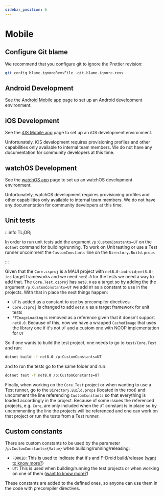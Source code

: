 ```yaml
---
sidebar_position: 6
---
```


# Mobile

## Configure Git blame

We recommend that you configure git to ignore the Prettier revision:

```bash
git config blame.ignoreRevsFile .git-blame-ignore-revs
```

## Android Development

See the [Android Mobile app](./android/index.md) page to set up an Android development environment.

## iOS Development

<Bitwarden>

See the [iOS Mobile app](./ios/index.mdx) page to set up an iOS development environment.

</Bitwarden>

<Community>

Unfortunately, iOS development requires provisioning profiles and other capabilities only available
to internal team members. We do not have any documentation for community developers at this time.

</Community>

## watchOS Development

<Bitwarden>

See the [watchOS app](./watchos) page to set up an watchOS development environment.

</Bitwarden>

<Community>

Unfortunately, watchOS development requires provisioning profiles and other capabilities only
available to internal team members. We do not have any documentation for community developers at
this time.

</Community>

## Unit tests

:::info TL;DR;

In order to run unit tests add the argument `/p:CustomConstants=UT` on the `dotnet` command for
building/running. To work on Unit testing or use a Test runner uncomment the `CustomConstants` line
on the `Directory.Build.props`

:::

Given that the `Core.csproj` is a MAUI project with `net8.0-android;net8.0-ios` target frameworks
and we need `net8.0` for the tests we need a way to add that. The `Core.Test.csproj` has `net8.0` as
a target so by adding the the argument `/p:CustomConstants=UT` we add `UT` as a constant to use in
the projects. With that in place the next things happen:

- `UT` is added as a constant to use by precompiler directives
- `Core.csproj` is changed to add `net8.0` as a target framework for unit tests
- `FFImageLoading` is removed as a reference given that it doesn't support `net8.0`. Because of
  this, now we have a wrapped `CachedImage` that uses the library one if it's not `UT` and a custom
  one with NOOP implementation for `UT`

So if one wants to build the test project, one needs to go to `test/Core.Test` and run:

```bash
dotnet build -f net8.0 /p:CustomConstants=UT
```

and to run the tests go to the same folder and run:

```bash
dotnet test -f net8.0 /p:CustomConstants=UT
```

Finally, when working on the `Core.Test` project or when wanting to use a Test runner, go to the
`Directory.Build.props` (located in the root) and uncomment the line referencing `CustomConstants`
so that everything is loaded accordingly in the project. Because of some issues the referenced
projects, e.g. `Core`, are only included when the `UT` constant is in place so by uncommenting the
line the projects will be referenced and one can work on that project or run the tests from a Test
runner.

## Custom constants

There are custom constants to be used by the parameter `/p:CustomConstants={Value}` when
building/running/releasing:

- `FDROID`: This is used to indicate that it's and F-Droid build/release
  ([want to know more?](./android/index.md#f-droid))
- `UT`: This is used when building/running the test projects or when working on one of them
  ([want to know more?](#unit-tests))

These constants are added to the defined ones, so anyone can use them in the code with precompiler
directives.
